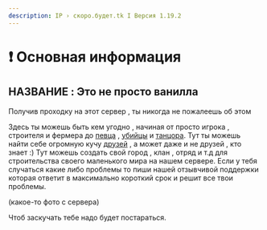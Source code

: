 ```yaml
---
description: IP › скоро.будет.tk I Версия 1.19.2
---
```


# ❗ Основная информация

##

## НАЗВАНИE : Это **не просто** ванилла&#x20;

Получив проходку на этот сервер , ты никогда не пожалеешь об этом&#x20;

Здесь ты можешь быть кем угодно , начиная от просто игрока , строителя и фермера до [певца](1-sezon/chto-novogo-v-pervom-sezone.md#golosovoi-chat) , [убийцы](1-sezon/chto-novogo-v-pervom-sezone.md#lokacii) и [танцора](1-sezon/chto-novogo-v-pervom-sezone.md#emocii). Тут ты можешь найти себе огромную кучу [друзей](https://discord.gg/bqdMPtSZGY) , а может даже и не друзей , кто знает :) Тут можешь создать свой город , клан , отряд и т.д для строительства своего маленького мира на нашем сервере. Если у тебя случаться какие либо проблемы то пиши нашей отзывчивой поддержки которая ответит в максимально короткий срок и решит все твои проблемы.

(какое-то фото с сервера)

Чтоб заскучать тебе надо будет постараться.

